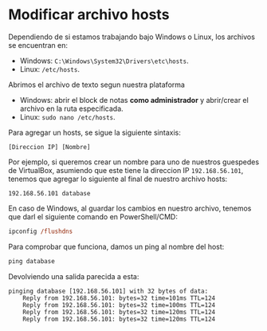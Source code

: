 # Modificar archivo hosts

Dependiendo de si estamos trabajando bajo Windows o Linux, los archivos se encuentran en:
- Windows: `C:\Windows\System32\Drivers\etc\hosts`.
- Linux: `/etc/hosts`.

Abrimos el archivo de texto segun nuestra plataforma
- Windows: abrir el block de notas __como administrador__ y abrir/crear el archivo en la ruta especificada.
- Linux: `sudo nano /etc/hosts`.

Para agregar un hosts, se sigue la siguiente sintaxis:
```
[Direccion IP] [Nombre]
```

Por ejemplo, si queremos crear un nombre para uno de nuestros guespedes de VirtualBox, asumiendo que este tiene la direccion IP `192.168.56.101`, tenemos que agregar lo siguiente al final de nuestro archivo hosts:
```
192.168.56.101 database
```

En caso de Windows, al guardar los cambios en nuestro archivo, tenemos que darl el siguiente comando en PowerShell/CMD:
```ps
ipconfig /flushdns
```

Para comprobar que funciona, damos un ping al nombre del host:
```ps
ping database
```

Devolviendo una salida parecida a esta:
```
pinging database [192.168.56.101] with 32 bytes of data:
    Reply from 192.168.56.101: bytes=32 time=101ms TTL=124
    Reply from 192.168.56.101: bytes=32 time=100ms TTL=124
    Reply from 192.168.56.101: bytes=32 time=120ms TTL=124
    Reply from 192.168.56.101: bytes=32 time=120ms TTL=124
```
